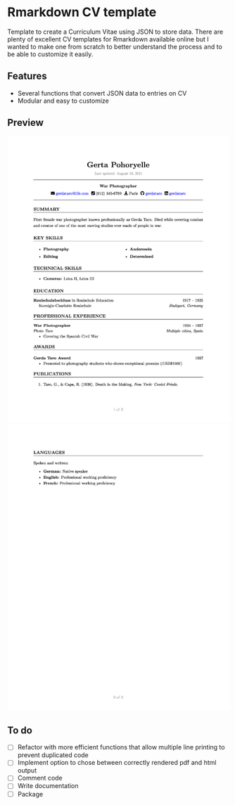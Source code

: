 # Rmarkdown CV template

Template to create a Curriculum Vitae using JSON to store data. There are plenty of excellent CV templates for Rmarkdown available online but I wanted to make one from scratch to better understand the process and to be able to customize it easily.

## Features

- Several functions that convert JSON data to entries on CV
- Modular and easy to customize

## Preview

![](https://github.com/jono3030/cv-template/blob/main/preview/CV_template-p1.jpg)
![](https://github.com/jono3030/cv-template/blob/main/preview/CV_template-p2.jpg)

## To do

- [ ] Refactor with more efficient functions that allow multiple line printing to prevent duplicated code
- [ ] Implement option to chose between correctly rendered pdf and html output
- [ ] Comment code
- [ ] Write documentation
- [ ] Package
